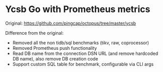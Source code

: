 # Ycsb Go with Prometheus metrics

Original: https://github.com/pingcap/octopus/tree/master/ycsb

Difference from the original:

- Removed all the non tidb/sql benchmarks (tikv, raw, coprocessor)
- Removed Prometheus push functionality
- Read DB name from the connection DSN URL (and remove hardcoded DB name), also remove DB creation code
- Support custom SQL table for benchmark, configurable via CLI args
